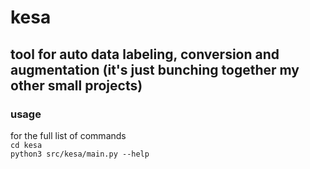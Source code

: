 # kesa                          
## tool for auto data labeling, conversion and augmentation (it's just bunching together my other small projects)                                
### usage
for the full list of commands<br>
`cd kesa`<br>
`python3 src/kesa/main.py --help`
                                                                                                           
                                                                                                                                                                                                     





